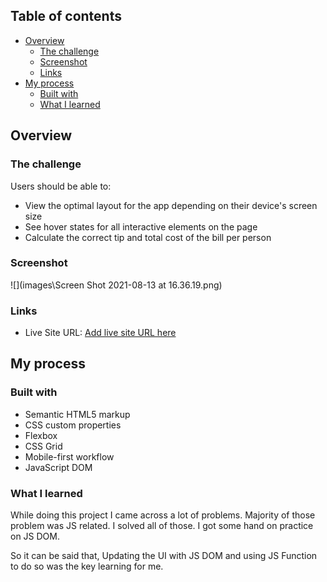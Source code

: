 ## Table of contents

- [Overview](#overview)
  - [The challenge](#the-challenge)
  - [Screenshot](#screenshot)
  - [Links](#links)
- [My process](#my-process)
  - [Built with](#built-with)
  - [What I learned](#what-i-learned)

## Overview

### The challenge

Users should be able to:

- View the optimal layout for the app depending on their device's screen size
- See hover states for all interactive elements on the page
- Calculate the correct tip and total cost of the bill per person

### Screenshot

![](images\Screen Shot 2021-08-13 at 16.36.19.png)

### Links

- Live Site URL: [Add live site URL here](https://md-akram.github.io/tipCalculator)

## My process

### Built with

- Semantic HTML5 markup
- CSS custom properties
- Flexbox
- CSS Grid
- Mobile-first workflow
- JavaScript DOM

### What I learned

While doing this project I came across a lot of problems. Majority of those problem was JS related. I solved all of those. I got some hand on practice on JS DOM.

So it can be said that, Updating the UI with JS DOM and using JS Function to do so was the key learning for me.
